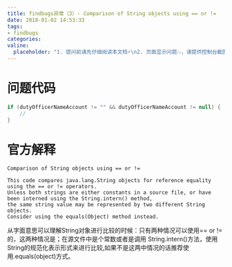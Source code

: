 ```yaml
---
title: findbugs异常（3）- Comparison of String objects using == or !=
date: 2018-01-02 14:53:33
tags:
- findbugs
categories:
valine:
  placeholder: "1. 提问前请先仔细阅读本文档⚡\n2. 页面显示问题💥，请提供控制台截图📸或者您的测试网址\n3. 其他任何报错💣，请提供详细描述和截图📸，祝食用愉快💪"
---
```


# 问题代码

```java
if (dutyOfficerNameAccount != "" && dutyOfficerNameAccount != null) {
	//
}
```

# 官方解释

```
Comparison of String objects using == or !=

This code compares java.lang.String objects for reference equality using the == or != operators. 
Unless both strings are either constants in a source file, or have been interned using the String.intern() method, 
the same string value may be represented by two different String objects. 
Consider using the equals(Object) method instead.
```

从字面意思可以理解String对象进行比较的时候：只有两种情况可以使用== or !=的，这两种情况是；在源文件中是个常数或者是调用
String.intern()方法，使用String的规范化表示形式来进行比较,如果不是这两中情况的话推荐使用.equals(object)方式。
